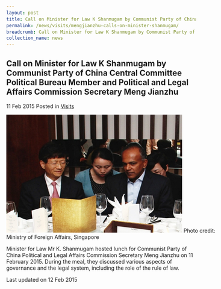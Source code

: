 ```yaml
---
layout: post
title: Call on Minister for Law K Shanmugam by Communist Party of China Central Committee Political Bureau Member and Political and Legal Affairs Commission Secretary Meng Jianzhu
permalink: /news/visits/mengjianzhu-calls-on-minister-shanmugam/
breadcrumb: Call on Minister for Law K Shanmugam by Communist Party of China Central Committee Political Bureau Member and Political and Legal Affairs Commission Secretary Meng Jianzhu
collection_name: news
---
```


<style>
.image {width: 600px;}
.image img {max-width: 100%;}
</style>

Call on Minister for Law K Shanmugam by Communist Party of China Central Committee Political Bureau Member and Political and Legal Affairs Commission Secretary Meng Jianzhu
---

11 Feb 2015 Posted in [Visits](/news/visits/)

<div class="image">
  <img src="/images/1423711387305.jpg/" alt="image of mr k shanmugam and mr meng jianzhu" alt="article" title="article">
  Photo credit: Ministry of Foreign Affairs, Singapore
  </div>

Minister for Law Mr K. Shanmugam hosted lunch for Communist Party of China Political and Legal Affairs Commission Secretary Meng Jianzhu on 11 February 2015. During the meal, they discussed various aspects of governance and the legal system, including the role of the rule of law.

<p class="right-side-updated">Last updated on 12 Feb 2015</p>
